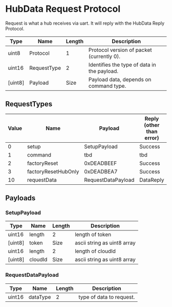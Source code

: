 

# HubData Request Protocol

Request is what a hub receives via uart. It will reply with the HubData Reply Protocol. 


Type | Name | Length | Description
--- | --- | --- | ---
uint8 | Protocol | 1 | Protocol version of packet (currently 0).
uint16 | RequestType | 2 | Identifies the type of data in the payload.
[uint8] | Payload | Size | Payload data, depends on command type.

## RequestTypes

Value | Name |  Payload | Reply (other than error)
--- | --- | --- | ---
| 0  | setup | SetupPayload | Success
| 1  | command | tbd | tbd
| 2  | factoryReset | 0xDEADBEEF | Success
| 3  | factoryResetHubOnly | 0xDEADBEA7 | Success
| 10 | requestData | RequestDataPayload | DataReply

## Payloads

### SetupPayload

Type | Name | Length | Description
--- | --- | --- | ---
uint16 | length | 2 | length of token
[uint8] | token | Size | ascii string as uint8 array
uint16 | length | 2 | length of cloudId
[uint8] | cloudId | Size | ascii string as uint8 array

### RequestDataPayload

Type | Name | Length | Description
--- | --- | --- | ---
uint16 | dataType | 2 | type of data to request.
